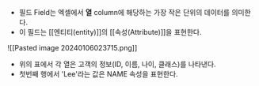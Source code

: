 - 필드 Field는 엑셀에서 **열** column에 해당하는 가장 작은 단위의 데이터를 의미한다. 
- 이 필드는 [[엔티티(entity)]]의 [[속성(Attribute)]]을 표현한다.

![[Pasted image 20240106023715.png]]

- 위의 표에서 각 열은 고객의 정보(ID, 이름, 나이, 클래스)를 나타낸다.
- 첫번째 행에서 'Lee'라는 값은 NAME 속성을 표현한다.